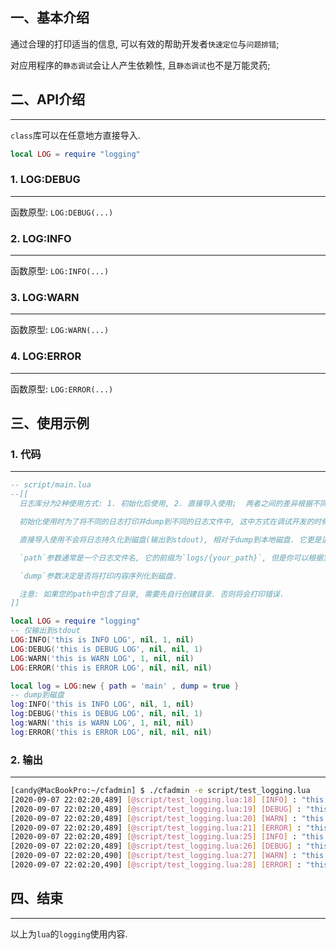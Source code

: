 ## 一、基本介绍

  通过合理的打印适当的信息, 可以有效的帮助开发者`快速定位`与`问题排错`;

  对应用程序的`静态调试`会让人产生依赖性, 且`静态调试`也不是万能灵药;


## 二、API介绍

---

  `class`库可以在任意地方直接导入.

```lua
local LOG = require "logging"
```

### 1. LOG:DEBUG

---

  函数原型: `LOG:DEBUG(...)`

### 2. LOG:INFO

---

  函数原型: `LOG:INFO(...)`

### 3. LOG:WARN

---

  函数原型: `LOG:WARN(...)`

### 4. LOG:ERROR

---

  函数原型: `LOG:ERROR(...)`


## 三、使用示例

### 1. 代码

---

```lua
-- script/main.lua
--[[
  日志库分为2种使用方式: 1. 初始化后使用, 2. 直接导入使用;  两者之间的差异根据不同需求不同使用.

  初始化使用时为了将不同的日志打印并dump到不同的日志文件中, 这中方式在调试开发的时候非常有用.

  直接导入使用不会将日志持久化到磁盘(输出到stdout), 相对于dump到本地磁盘. 它更是适用于docker这种做为集中式日志收集.

  `path`参数通常是一个日志文件名, 它的前缀为`logs/{your_path}`, 但是你可以根据实际情况加上路径对文件进行分割.

  `dump`参数决定是否将打印内容序列化到磁盘.

  注意: 如果您的path中包含了目录, 需要先自行创建目录. 否则将会打印错误.
]]

local LOG = require "logging"
-- 仅输出到stdout
LOG:INFO('this is INFO LOG', nil, 1, nil)
LOG:DEBUG('this is DEBUG LOG', nil, nil, 1)
LOG:WARN('this is WARN LOG', 1, nil, nil)
LOG:ERROR('this is ERROR LOG', nil, nil, nil)

local log = LOG:new { path = 'main' , dump = true }
-- dump到磁盘
log:INFO('this is INFO LOG', nil, 1, nil)
log:DEBUG('this is DEBUG LOG', nil, nil, 1)
log:WARN('this is WARN LOG', 1, nil, nil)
log:ERROR('this is ERROR LOG', nil, nil, nil)
```

### 2. 输出

---

```bash
[candy@MacBookPro:~/cfadmin] $ ./cfadmin -e script/test_logging.lua
[2020-09-07 22:02:20,489] [@script/test_logging.lua:18] [INFO] : "this is INFO LOG", nil, 1, nil
[2020-09-07 22:02:20,489] [@script/test_logging.lua:19] [DEBUG] : "this is DEBUG LOG", nil, nil, 1
[2020-09-07 22:02:20,489] [@script/test_logging.lua:20] [WARN] : "this is WARN LOG", 1, nil, nil
[2020-09-07 22:02:20,489] [@script/test_logging.lua:21] [ERROR] : "this is ERROR LOG", nil, nil, nil
[2020-09-07 22:02:20,489] [@script/test_logging.lua:25] [INFO] : "this is INFO LOG", nil, 1, nil
[2020-09-07 22:02:20,489] [@script/test_logging.lua:26] [DEBUG] : "this is DEBUG LOG", nil, nil, 1
[2020-09-07 22:02:20,490] [@script/test_logging.lua:27] [WARN] : "this is WARN LOG", 1, nil, nil
[2020-09-07 22:02:20,490] [@script/test_logging.lua:28] [ERROR] : "this is ERROR LOG", nil, nil, nil
```

## 四、结束

---

  以上为`lua`的`logging`使用内容.